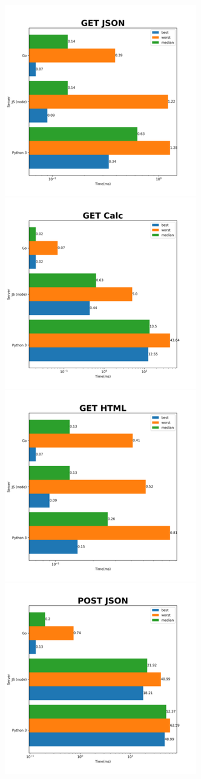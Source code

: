 <img src="GET JSON.png">
<img src="GET Calc.png">
<img src="GET HTML.png">
<img src="POST JSON.png">
